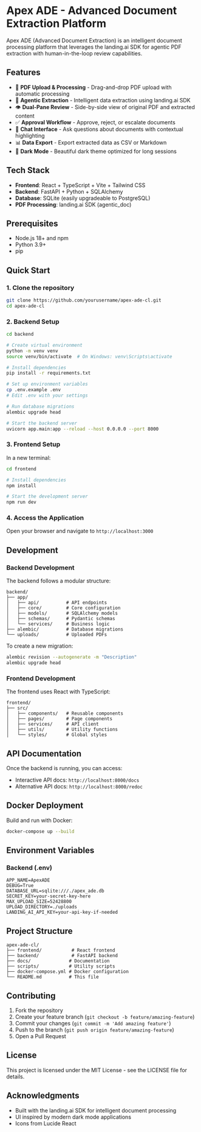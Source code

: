 # Apex ADE - Advanced Document Extraction Platform

Apex ADE (Advanced Document Extraction) is an intelligent document processing platform that leverages the landing.ai SDK for agentic PDF extraction with human-in-the-loop review capabilities.

## Features

- 📄 **PDF Upload & Processing** - Drag-and-drop PDF upload with automatic processing
- 🤖 **Agentic Extraction** - Intelligent data extraction using landing.ai SDK
- 👁️ **Dual-Pane Review** - Side-by-side view of original PDF and extracted content
- ✅ **Approval Workflow** - Approve, reject, or escalate documents
- 💬 **Chat Interface** - Ask questions about documents with contextual highlighting
- 📊 **Data Export** - Export extracted data as CSV or Markdown
- 🌙 **Dark Mode** - Beautiful dark theme optimized for long sessions

## Tech Stack

- **Frontend**: React + TypeScript + Vite + Tailwind CSS
- **Backend**: FastAPI + Python + SQLAlchemy
- **Database**: SQLite (easily upgradeable to PostgreSQL)
- **PDF Processing**: landing.ai SDK (agentic_doc)

## Prerequisites

- Node.js 18+ and npm
- Python 3.9+
- pip

## Quick Start

### 1. Clone the repository

```bash
git clone https://github.com/yourusername/apex-ade-cl.git
cd apex-ade-cl
```

### 2. Backend Setup

```bash
cd backend

# Create virtual environment
python -m venv venv
source venv/bin/activate  # On Windows: venv\Scripts\activate

# Install dependencies
pip install -r requirements.txt

# Set up environment variables
cp .env.example .env
# Edit .env with your settings

# Run database migrations
alembic upgrade head

# Start the backend server
uvicorn app.main:app --reload --host 0.0.0.0 --port 8000
```

### 3. Frontend Setup

In a new terminal:

```bash
cd frontend

# Install dependencies
npm install

# Start the development server
npm run dev
```

### 4. Access the Application

Open your browser and navigate to `http://localhost:3000`

## Development

### Backend Development

The backend follows a modular structure:

```
backend/
├── app/
│   ├── api/          # API endpoints
│   ├── core/         # Core configuration
│   ├── models/       # SQLAlchemy models
│   ├── schemas/      # Pydantic schemas
│   └── services/     # Business logic
├── alembic/          # Database migrations
└── uploads/          # Uploaded PDFs
```

To create a new migration:
```bash
alembic revision --autogenerate -m "Description"
alembic upgrade head
```

### Frontend Development

The frontend uses React with TypeScript:

```
frontend/
├── src/
│   ├── components/   # Reusable components
│   ├── pages/        # Page components
│   ├── services/     # API client
│   ├── utils/        # Utility functions
│   └── styles/       # Global styles
```

## API Documentation

Once the backend is running, you can access:
- Interactive API docs: `http://localhost:8000/docs`
- Alternative API docs: `http://localhost:8000/redoc`

## Docker Deployment

Build and run with Docker:

```bash
docker-compose up --build
```

## Environment Variables

### Backend (.env)

```
APP_NAME=ApexADE
DEBUG=True
DATABASE_URL=sqlite:///./apex_ade.db
SECRET_KEY=your-secret-key-here
MAX_UPLOAD_SIZE=52428800
UPLOAD_DIRECTORY=./uploads
LANDING_AI_API_KEY=your-api-key-if-needed
```

## Project Structure

```
apex-ade-cl/
├── frontend/           # React frontend
├── backend/            # FastAPI backend
├── docs/              # Documentation
├── scripts/           # Utility scripts
├── docker-compose.yml # Docker configuration
└── README.md          # This file
```

## Contributing

1. Fork the repository
2. Create your feature branch (`git checkout -b feature/amazing-feature`)
3. Commit your changes (`git commit -m 'Add amazing feature'`)
4. Push to the branch (`git push origin feature/amazing-feature`)
5. Open a Pull Request

## License

This project is licensed under the MIT License - see the LICENSE file for details.

## Acknowledgments

- Built with the landing.ai SDK for intelligent document processing
- UI inspired by modern dark mode applications
- Icons from Lucide React
